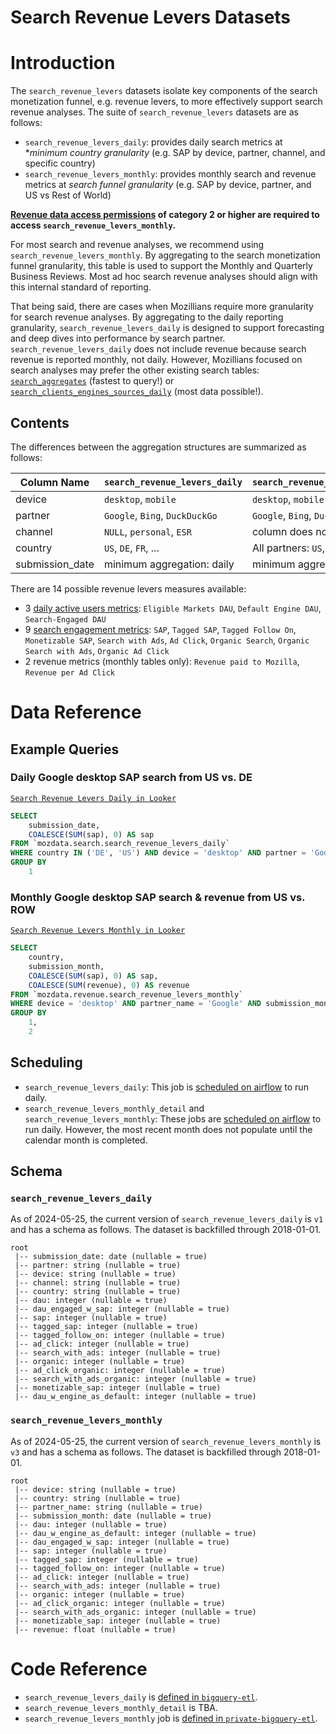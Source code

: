 # Search Revenue Levers Datasets

<!-- toc -->

# Introduction

The `search_revenue_levers` datasets isolate key components of the search monetization funnel, e.g. revenue levers, to more effectively support search revenue analyses. The suite of `search_revenue_levers` datasets are as follows:

- `search_revenue_levers_daily`: provides daily search metrics at \*_minimum country granularity_ (e.g. SAP by device, partner, channel, and specific country)
- `search_revenue_levers_monthly`: provides monthly search and revenue metrics at _search funnel granularity_ (e.g. SAP by device, partner, and US vs Rest of World)

**[Revenue data access permissions](https://mozilla-hub.atlassian.net/wiki/spaces/DATA/pages/747176558/Search+Revenue+Documentation#Revenue-Data-Access-Policies) of category 2 or higher are required to access `search_revenue_levers_monthly`.**

For most search and revenue analyses, we recommend using `search_revenue_levers_monthly`. By aggregating to the search monetization funnel granularity, this table is used to support the Monthly and Quarterly Business Reviews. Most ad hoc search revenue analyses should align with this internal standard of reporting.

That being said, there are cases when Mozillians require more granularity for search revenue analyses. By aggregating to the daily reporting granularity, `search_revenue_levers_daily` is designed to support forecasting and deep dives into performance by search partner. `search_revenue_levers_daily` does not include revenue because search revenue is reported monthly, not daily. However, Mozillians focused on search analyses may prefer the other existing search tables: [`search_aggregates`](https://docs.telemetry.mozilla.org/datasets/search/search_aggregates/reference) (fastest to query!) or [`search_clients_engines_sources_daily`](https://docs.telemetry.mozilla.org/datasets/search/search_clients_engines_sources_daily/reference) (most data possible!).

## Contents

The differences between the aggregation structures are summarized as follows:

| Column Name     | `search_revenue_levers_daily`         | `search_revenue_levers_monthly` |
| --------------- | ------------------------------ | ------------------------------- |
| device          | `desktop`, `mobile`            | `desktop`, `mobile`             |
| partner         | `Google`, `Bing`, `DuckDuckGo` | `Google`, `Bing`, `DuckDuckGo`  |
| channel         | `NULL`, `personal`, `ESR`      | column does not exist           |
| country         | `US`, `DE`, `FR`, ...          | All partners: `US`, `ROW`       |
| submission_date | minimum aggregation: daily     | minimum aggregation: monthly    |

There are 14 possible revenue levers measures available:

- 3 [daily active users metrics](https://mozilla-hub.atlassian.net/wiki/spaces/DATA/pages/747176558/Search+Revenue+Documentation#Search-DAU): `Eligible Markets DAU`, `Default Engine DAU`, `Search-Engaged DAU`
- 9 [search engagement metrics](https://mozilla.cloud.looker.com/dashboards/314): `SAP`, `Tagged SAP`, `Tagged Follow On`, `Monetizable SAP`, `Search with Ads`, `Ad Click`, `Organic Search`, `Organic Search with Ads`, `Organic Ad Click`
- 2 revenue metrics (monthly tables only): `Revenue paid to Mozilla`, `Revenue per Ad Click`

# Data Reference

## Example Queries

### Daily Google desktop SAP search from US vs. DE

[`Search Revenue Levers Daily in Looker`](https://mozilla.cloud.looker.com/x/3VYWJPqOyTTHkzMi36T64p)

```sql
SELECT
    submission_date,
    COALESCE(SUM(sap), 0) AS sap
FROM `mozdata.search.search_revenue_levers_daily`
WHERE country IN ('DE', 'US') AND device = 'desktop' AND partner = 'Google' AND submission_date >= '2024-01-01'
GROUP BY
    1
```

### Monthly Google desktop SAP search & revenue from US vs. ROW

[`Search Revenue Levers Monthly in Looker`](https://mozilla.cloud.looker.com/x/EAhpcf5bMdWjEO1007me6y)

```sql
SELECT
    country,
    submission_month,
    COALESCE(SUM(sap), 0) AS sap,
    COALESCE(SUM(revenue), 0) AS revenue
FROM `mozdata.revenue.search_revenue_levers_monthly`
WHERE device = 'desktop' AND partner_name = 'Google' AND submission_month >= "2023-01-01"
GROUP BY
    1,
    2
```

## Scheduling

- `search_revenue_levers_daily`: This job is
  [scheduled on airflow](https://workflow.telemetry.mozilla.org/dags/bqetl_search_dashboard/grid?search=bqetl_search_dashboard)
  to run daily.
- `search_revenue_levers_monthly_detail` and `search_revenue_levers_monthly`: These jobs are
  [scheduled on airflow](https://workflow.telemetry.mozilla.org/dags/private_bqetl_revenue/grid?search=private_bqetl_revenue)
  to run daily. However, the most recent month does not populate until the calendar month is completed.

## Schema

### `search_revenue_levers_daily`

As of 2024-05-25,
the current version of `search_revenue_levers_daily` is `v1` and has a schema as follows. The dataset is backfilled through 2018-01-01.

```
root
 |-- submission_date: date (nullable = true)
 |-- partner: string (nullable = true)
 |-- device: string (nullable = true)
 |-- channel: string (nullable = true)
 |-- country: string (nullable = true)
 |-- dau: integer (nullable = true)
 |-- dau_engaged_w_sap: integer (nullable = true)
 |-- sap: integer (nullable = true)
 |-- tagged_sap: integer (nullable = true)
 |-- tagged_follow_on: integer (nullable = true)
 |-- ad_click: integer (nullable = true)
 |-- search_with_ads: integer (nullable = true)
 |-- organic: integer (nullable = true)
 |-- ad_click_organic: integer (nullable = true)
 |-- search_with_ads_organic: integer (nullable = true)
 |-- monetizable_sap: integer (nullable = true)
 |-- dau_w_engine_as_default: integer (nullable = true)
```

### `search_revenue_levers_monthly`

As of 2024-05-25,
the current version of `search_revenue_levers_monthly` is `v3` and has a schema as follows. The dataset is backfilled through 2018-01-01.

```
root
 |-- device: string (nullable = true)
 |-- country: string (nullable = true)
 |-- partner_name: string (nullable = true)
 |-- submission_month: date (nullable = true)
 |-- dau: integer (nullable = true)
 |-- dau_w_engine_as_default: integer (nullable = true)
 |-- dau_engaged_w_sap: integer (nullable = true)
 |-- sap: integer (nullable = true)
 |-- tagged_sap: integer (nullable = true)
 |-- tagged_follow_on: integer (nullable = true)
 |-- ad_click: integer (nullable = true)
 |-- search_with_ads: integer (nullable = true)
 |-- organic: integer (nullable = true)
 |-- ad_click_organic: integer (nullable = true)
 |-- search_with_ads_organic: integer (nullable = true)
 |-- monetizable_sap: integer (nullable = true)
 |-- revenue: float (nullable = true)
```

# Code Reference

- `search_revenue_levers_daily` is [defined in `bigquery-etl`](https://github.com/mozilla/bigquery-etl/tree/main/sql/moz-fx-data-shared-prod/search_derived/search_revenue_levers_daily_v1).
- `search_revenue_levers_monthly_detail` is TBA.
- `search_revenue_levers_monthly` job is [defined in `private-bigquery-etl`](https://github.com/mozilla/private-bigquery-etl/tree/main/sql/moz-fx-data-shared-prod/revenue_derived/search_revenue_levers_monthly_v3).

